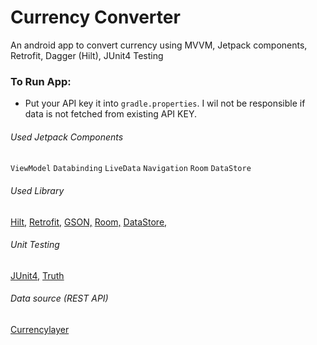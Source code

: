 # Currency Converter
An android app to convert currency using MVVM, Jetpack components, Retrofit, Dagger (Hilt), JUnit4 Testing


### To Run App:
- Put your API key it into `gradle.properties`. I wil not be responsible if data is not fetched from existing API KEY.

###### Used Jetpack Components
`ViewModel` `Databinding` `LiveData` `Navigation` `Room` `DataStore`

###### Used Library
[Hilt,](https://developer.android.com/training/dependency-injection/hilt-android) 
[Retrofit,](https://square.github.io/retrofit/) 
[GSON,](https://github.com/google/gson)
[Room,](https://developer.android.com/jetpack/androidx/releases/room)
[DataStore,](https://developer.android.com/topic/libraries/architecture/datastore)
###### Unit Testing
[JUnit4,](https://junit.org/junit4/)
[Truth](https://truth.dev/)

###### Data source (REST API)
[Currencylayer](http://currencylayer.com)

